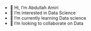 - 👋 Hi, I’m Abdullah Amiri
- 👀 I’m interested in Data Science
- 🌱 I’m currently learning Data science
- 💞️ I’m looking to collaborate on Data
<!-- - 📫 How to reach me  -->

<!---
EBX78/EBX78 is a ✨ special ✨ repository because its `README.md` (this file) appears on your GitHub profile.
You can click the Preview link to take a look at your changes.
--->
